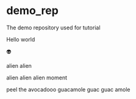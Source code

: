 # demo_rep
The demo repository used for tutorial

Hello world

:alien:

alien alien

alien alien
 alien moment

peel the avocadooo
guacamole guac guac amole
